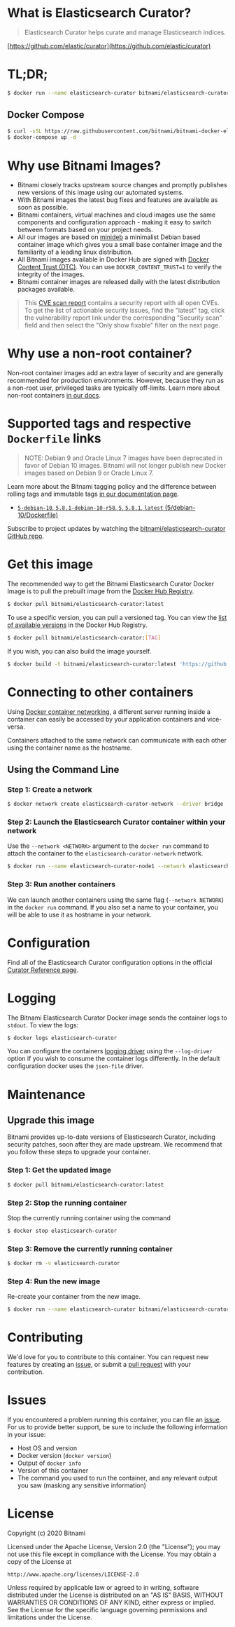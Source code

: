 # What is Elasticsearch Curator?

> Elasticsearch Curator helps curate and manage Elasticsearch indices.

[https://github.com/elastic/curator](https://github.com/elastic/curator)

# TL;DR;

```bash
$ docker run --name elasticsearch-curator bitnami/elasticsearch-curator:latest
```

## Docker Compose

```bash
$ curl -sSL https://raw.githubusercontent.com/bitnami/bitnami-docker-elasticsearch-curator/master/docker-compose.yml > docker-compose.yml
$ docker-compose up -d
```

# Why use Bitnami Images?

* Bitnami closely tracks upstream source changes and promptly publishes new versions of this image using our automated systems.
* With Bitnami images the latest bug fixes and features are available as soon as possible.
* Bitnami containers, virtual machines and cloud images use the same components and configuration approach - making it easy to switch between formats based on your project needs.
* All our images are based on [minideb](https://github.com/bitnami/minideb) a minimalist Debian based container image which gives you a small base container image and the familiarity of a leading linux distribution.
* All Bitnami images available in Docker Hub are signed with [Docker Content Trust (DTC)](https://docs.docker.com/engine/security/trust/content_trust/). You can use `DOCKER_CONTENT_TRUST=1` to verify the integrity of the images.
* Bitnami container images are released daily with the latest distribution packages available.

> This [CVE scan report](https://quay.io/repository/bitnami/elasticsearch-curator?tab=tags) contains a security report with all open CVEs. To get the list of actionable security issues, find the "latest" tag, click the vulnerability report link under the corresponding "Security scan" field and then select the "Only show fixable" filter on the next page.

# Why use a non-root container?

Non-root container images add an extra layer of security and are generally recommended for production environments. However, because they run as a non-root user, privileged tasks are typically off-limits. Learn more about non-root containers [in our docs](https://docs.bitnami.com/containers/how-to/work-with-non-root-containers/).

# Supported tags and respective `Dockerfile` links

> NOTE: Debian 9 and Oracle Linux 7 images have been deprecated in favor of Debian 10 images. Bitnami will not longer publish new Docker images based on Debian 9 or Oracle Linux 7.

Learn more about the Bitnami tagging policy and the difference between rolling tags and immutable tags [in our documentation page](https://docs.bitnami.com/containers/how-to/understand-rolling-tags-containers/).


* [`5-debian-10`, `5.8.1-debian-10-r58`, `5`, `5.8.1`, `latest` (5/debian-10/Dockerfile)](https://github.com/bitnami/bitnami-docker-elasticsearch-curator/blob/5.8.1-debian-10-r58/5/debian-10/Dockerfile)

Subscribe to project updates by watching the [bitnami/elasticsearch-curator GitHub repo](https://github.com/bitnami/bitnami-docker-elasticsearch-curator).

# Get this image

The recommended way to get the Bitnami Elasticsearch Curator Docker Image is to pull the prebuilt image from the [Docker Hub Registry](https://hub.docker.com/r/bitnami/elasticsearch-curator).

```bash
$ docker pull bitnami/elasticsearch-curator:latest
```

To use a specific version, you can pull a versioned tag. You can view the [list of available versions](https://hub.docker.com/r/bitnami/elasticsearch-curator/tags/) in the Docker Hub Registry.

```bash
$ docker pull bitnami/elasticsearch-curator:[TAG]
```

If you wish, you can also build the image yourself.

```bash
$ docker build -t bitnami/elasticsearch-curator:latest 'https://github.com/bitnami/bitnami-docker-elasticsearch-curator.git#master:5/debian-10'
```

# Connecting to other containers

Using [Docker container networking](https://docs.docker.com/engine/userguide/networking/), a different server running inside a container can easily be accessed by your application containers and vice-versa.

Containers attached to the same network can communicate with each other using the container name as the hostname.

## Using the Command Line

### Step 1: Create a network

```bash
$ docker network create elasticsearch-curator-network --driver bridge
```

### Step 2: Launch the Elasticsearch Curator container within your network

Use the `--network <NETWORK>` argument to the `docker run` command to attach the container to the `elasticsearch-curator-network` network.

```bash
$ docker run --name elasticsearch-curator-node1 --network elasticsearch-curator-network bitnami/elasticsearch-curator:latest
```

### Step 3: Run another containers

We can launch another containers using the same flag (`--network NETWORK`) in the `docker run` command. If you also set a name to your container, you will be able to use it as hostname in your network.

# Configuration

Find all of the Elasticsearch Curator configuration options in the official [Curator Reference page](https://www.elastic.co/guide/en/elasticsearch/client/curator/current/index.html).

# Logging

The Bitnami Elasticsearch Curator Docker image sends the container logs to `stdout`. To view the logs:

```bash
$ docker logs elasticsearch-curator
```

You can configure the containers [logging driver](https://docs.docker.com/engine/admin/logging/overview/) using the `--log-driver` option if you wish to consume the container logs differently. In the default configuration docker uses the `json-file` driver.

# Maintenance

## Upgrade this image

Bitnami provides up-to-date versions of Elasticsearch Curator, including security patches, soon after they are made upstream. We recommend that you follow these steps to upgrade your container.

### Step 1: Get the updated image

```bash
$ docker pull bitnami/elasticsearch-curator:latest
```

### Step 2: Stop the running container

Stop the currently running container using the command

```bash
$ docker stop elasticsearch-curator
```

### Step 3: Remove the currently running container

```bash
$ docker rm -v elasticsearch-curator
```

### Step 4: Run the new image

Re-create your container from the new image.

```bash
$ docker run --name elasticsearch-curator bitnami/elasticsearch-curator:latest
```

# Contributing

We'd love for you to contribute to this container. You can request new features by creating an [issue](https://github.com/bitnami/bitnami-docker-elasticsearch-curator/issues), or submit a [pull request](https://github.com/bitnami/bitnami-docker-elasticsearch-curator/pulls) with your contribution.

# Issues

If you encountered a problem running this container, you can file an [issue](https://github.com/bitnami/bitnami-docker-elasticsearch-curator/issues/new). For us to provide better support, be sure to include the following information in your issue:

- Host OS and version
- Docker version (`docker version`)
- Output of `docker info`
- Version of this container
- The command you used to run the container, and any relevant output you saw (masking any sensitive information)

# License

Copyright (c) 2020 Bitnami

Licensed under the Apache License, Version 2.0 (the "License");
you may not use this file except in compliance with the License.
You may obtain a copy of the License at

    http://www.apache.org/licenses/LICENSE-2.0

Unless required by applicable law or agreed to in writing, software
distributed under the License is distributed on an "AS IS" BASIS,
WITHOUT WARRANTIES OR CONDITIONS OF ANY KIND, either express or implied.
See the License for the specific language governing permissions and
limitations under the License.
